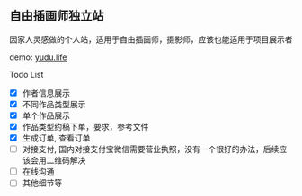 ## 自由插画师独立站

因家人灵感做的个人站，适用于自由插画师，摄影师，应该也能适用于项目展示者

demo: [yudu.life](http://yudu.life)

Todo List
- [x] 作者信息展示
- [x] 不同作品类型展示
- [x] 单个作品展示
- [x] 作品类型约稿下单，要求，参考文件
- [x] 生成订单, 查看订单
- [ ] 对接支付, 国内对接支付宝微信需要营业执照，没有一个很好的办法，后续应该会用二维码解决
- [ ] 在线沟通
- [ ] 其他细节等
